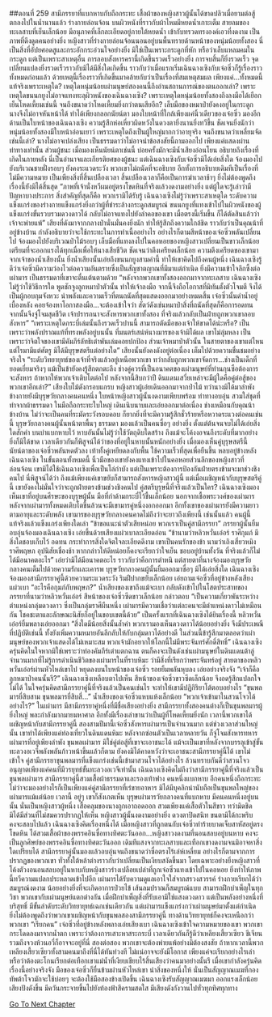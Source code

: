 ##ตอนที่ 259 สามีภรรยาที่แบกหาบกับถือกระทะ
เสื้อผ้าของหญิงสาวผู้นั้นได้ขาดปลิวเมื่อยามต่อสู้ตกลงไปในน้ำนานแล้ว ร่างกายล่อนจ้อน บนผิวหนังที่ราวกับผ้าไหมมีหยดน้ำเกาะเต็ม สายลมของทะเลสาบที่เย็นเล็กน้อย มีอนุภาคที่เล็กละเอียดอยู่ภายใต้หยดน้ำ เข้ากับทรวดทรงองค์เอวที่งดงาม เป็นภาพที่ดึงดูดคนอย่างยิ่ง หญิงสาวที่ร่างกายล่อนจ้อนนอนอยู่บนพื้นทรายด้านหน้าของหนุ่มน้อยทั้งสอง นี่เป็นสิ่งที่อัปยศอดสูและกระอักกระอ่วนใจอย่างยิ่ง มิใช่เป็นเพราะกระดูกที่หัก หรือว่าเล็บแหลมคมในกระดูก แต่เป็นเพราะสาเหตุอื่น
การลอบสังหารครานี้เกิดขึ้นรวดเร็วอย่างยิ่ง การจบสิ้นก็ยิ่งรวดเร็ว จุดเปลี่ยนแปลงยิ่งรวดเร็วราวกับมิได้มีสิ่งใดเกิดขึ้น ราวกับว่าเมื่อแรกเริ่มเฉินฉางเซิงกับเจ๋อซิ่วก็รู้เรื่องราวทั้งหมดก่อนแล้ว ด้วยเหตุนี้เรื่องราวที่เกิดขึ้นมาคล้ายกับว่าเป็นเรื่องที่สมเหตุสมผล เพียงแค่...ทั้งหมดนี้แท้จริงเพราะเหตุใด? เหตุใดหนุ่มน้อยเผ่ามนุษย์สองคนนี้ถึงอ่านสถานการณ์ของตนออกเล่า? เพราะเหตุใดขนนกยูงไม่อาจแทงทะลุผิวหนังของเฉินฉางเซิง? เพราะเหตุใดหนุ่มน้อยทั้งสองถึงลงมือได้เยือกเย็นโหดเหี้ยมเช่นนี้ จนถึงขนาดว่าโหดเหี้ยมยิ่งกว่าตนเสียอีก?
เล็บมือของหมาป่ายังคงอยู่ในกระดูก นางจึงไม่อาจหันหน้าได้ ทำได้เพียงกลอกนัยน์ตา มองใบหน้าที่ใกล้เพียงแค่นิ้วเดียวของเจ๋อซิ่ว มองอีกด้านเป็นใบหน้าของเฉินฉางเซิง ความรู้สึกห่อเหี่ยวผิดหวังในดวงตายิ่งนานยิ่งทวีขึ้น ชัดเจนยิ่งนักว่าหนุ่มน้อยทั้งสองมีใบหน้าอ่อนเยาว์ เพราะเหตุใดถึงเป็นผู้ใหญ่มากกว่าอายุจริง จนถึงขนาดว่าเหลี่ยมจัดเช่นนี้เล่า?
นางไม่อาจเปล่งเสียง เป็นธรรมดาว่าไม่อาจนำข้อสงสัยนี้ถามออกไป เพียงแค่แสดงผ่านท่าทางเท่านั้น ส่วนผู้ชนะ เมื่อมองเห็นนัยน์ตาเช่นนี้ บ่อยครั้งมักจะมีน้ำเสียงอ่อนโยน อธิบายถึงเรื่องที่เกิดในภายหลัง นี่เป็นอำนาจและเกียรติยศของผู้ชนะ แต่เฉินฉางเซิงกับเจ๋อซิ่วมิได้เอ่ยสิ่งใด จ้องมองไปยังบริเวณชายฝั่งรอบๆ ยังคงระแวดระวัง พวกเขาไม่ถนัดที่จะอธิบาย อีกทั้งการอธิบายเดิมทีเป็นเรื่องที่ไม่มีความหมาย เป็นเพียงสิ่งที่สิ้นเปลืองเวลา สิ้นเปลืองเวลาก็คือเป็นการฆ่าเวลาช้าๆ ยิ่งไม่ต้องพูดถึง เรื่องนี้ยังมิได้สิ้นสุด
“ภาพที่เจ้านั่งหวีผมอยู่ตรงโขดหินที่จริงแล้วงดงามอย่างยิ่ง แต่ผู้ใดจะรู้เล่าว่ามีปัญหาบางประการ สิ่งสำคัญที่สุดก็คือ พวกเรามิได้รับรู้ เฉินฉางเซิงไม่รู้ว่าเพราะสาเหตุใด ระดับความแข็งแกร่งของร่างกายแข็งแกร่งยิ่งกว่าผู้ที่ชำระล้างกระดูกสมบูรณ์ ขนนกยูงที่แทงเข้าไปในผิวหนังของผู้แข็งแกร่งขั้นรวบรวมดวงดาวได้ กลับไม่อาจแทงไปยังลำคอของเขา เมื่อตรงนี้เริ่มขึ้น ก็ได้ตัดสินแล้วว่าเจ้าจะพ่ายแพ้”
เสียงที่ดังมาจากกลางป่านั่นมั่นคงยิ่งนัก ทำให้รู้สึกถึงความใกล้ชิด ราวกับว่าเป็นคุณน้าที่อยู่ข้างบ้าน กำลังอธิบายว่าจะใช้กระทะในการทำเนื้ออย่างไร อย่างไรก็ตามสีหน้าของเจ๋อซิ่วพลันเปลี่ยนไป จ้องมองไปยังบริเวณป่าไม้รอบๆ เล็บมือที่แทงลงไปในคอหอยของหญิงสาวเปลี่ยนเป็นขาวเล็กน้อย เตรียมที่จะออกแรงได้ทุกเมื่อเพื่อให้นางเสียชีวิต ชัดเจนว่าตึงเครียดเล็กน้อย
ความตึงเครียดของเขามาจากเจ้าของน้ำเสียงนั้น ยิ่งน้ำเสียงนั้นเอ่ยถึงขนนกยูงสามคำนี้ ทำให้เขาคิดไปถึงคนผู้หนึ่ง
เฉินฉางเซิงรู้ดีว่าเจ๋อซิ่วมีความว่องไวต่อความอันตรายซึ่งเป็นสัญชาตญาณที่มีมาแต่กำเนิด ยิ่งมีความเข้าใจลึกซึ้งต่อเผ่ามาร เป็นธรรมดาที่เขาจะตื่นเต้นตามด้วย
“หลังจากพวกเขาทั้งสองออกมาจากทะเลสาบ เฉินฉางเซิงไม่รู้ว่าใช้วิธีการใด พูดชักจูงลูกหมาป่าตัวนั้น ทำให้เจ้าลงมือ จากนี้จึงถือโอกาสที่มิทันตั้งตัวโจมตี จึงได้เป็นผู้กอบกุมจังหวะ นำพลังและความเร็วที่ตนถนัดที่สุดแสดงออกมาอย่างหมดสิ้น เจ๋อซิ่วนั้นดำน้ำอยู่เบื้องหลัง คอยจ้องหาโอกาสลงมือ...จะต้องเข้าใจว่า สัตว์ดังเช่นหมาป่าสิ่งที่ถนัดที่สุดก็คือการอดทน จากนั้นจึงจู่โจมสุดชีวิต เจ้าปรารถนาจะสังหารพวกเขาทั้งสอง ที่จริงแล้วกลับเป็นฝ่ายถูกพวกเขาลอบสังหาร”
“เพราะเหตุใดกระบี่เล่มนั้นถึงรวดเร็วปานนี้ สามารถตัดมือของเจ้าให้ขาดได้น่ะหรือ? เป็นเพราะว่าพลังปราณแท้ที่ทรงพลังอยู่บนนั้น ที่มนตร์เสน่ห์นางมารของเจ้ามิได้ผล เขาไม่ลุ่มหลง เป็นเพราะว่าจิตใจของเขามีคัมภีร์ลัทธิเต๋าพันเล่มคอยปกป้อง ส่วนเจ้าหมาป่าตัวนั้น ในสายตาของเขาแต่ไหนแต่ไรมามีแต่ศัตรู มิได้มีบุรุษสตรีแต่อย่างใด”
เสียงนั้นยังคงดังอยู่ต่อเนื่อง เต็มไปด้วยความชื่นชมอย่างจริงใจ “ระดับวิทยายุทธ์ของเจ้าที่จริงแล้วอยู่เหนือพวกเขา ทว่ากลับถูกพวกเขาจัดการ...ช่างเป็นเด็กที่ยอดเยี่ยมจริงๆ แม้เป็นข้ายังคงรู้สึกตกตะลึง ช่างคู่ควรที่เป็นอนาคตของเผ่ามนุษย์ที่ท่านกุนซือต้องการจะสังหาร ถ้าหากให้พวกเจ้าเติบโตต่อไป หลังจากนี้สิบกว่าปี ดินแดนเสวี่ยเหล่าจะมีผู้ใดคือคู่ต่อสู้ของพวกเขาอีกเล่า?”
เสียงใบไม้ดังกรอบแกรบ หญิงสาวผู้เอ่ยเดินออกมาจากป่าไม้ ทว่านางมิได้มาลำพัง ข้างกายยังมีบุรุษวัยกลางคนคนหนึ่ง
ใบหน้าหญิงสาวผู้นั้นงดงามเพียบพร้อม ท่าทางอบอุ่น สวมใส่ชุดที่ทำจากผ้าธรรมดา ในมือถือกระทะใบใหญ่ เดินเนิบนาบและเอ่ยออกมาต่อเนื่อง ช่างเหมือนกับคุณน้าข้างบ้าน ไม่ว่าจะเป็นคนที่ระมัดระวังรอบคอบ ก็ยากยิ่งที่จะมีความรู้สึกชั่วร้ายหรือหวาดระแวงต่อคนเช่นนี้
บุรุษวัยกลางคนผู้นั้นหน้าตาพื้นๆ ธรรมดา มองแล้วเป็นคนซื่อๆ อย่างยิ่ง ตั้งแต่ต้นจนจบไม่ได้เอ่ยสิ่งใดสักคำ บนบ่าแบกหาบไว้ หาบอันนั้นไม่รู้ว่าใช้วัตถุดิบใดสร้าง ถึงแม้จะโค้งงอจนถึงระดับที่มากอย่างยิ่งก็มิได้ขาด เวลาเดียวกันก็พิสูจน์ได้ว่าของที่อยู่ในหาบนั้นหนักอย่างยิ่ง
เมื่อมองเห็นคู่บุรุษสตรีนี้ นัยน์ตาของเจ๋อซิ่วพลันหดตัวลง เท้าทั้งคู่เหยียดลงกับพื้น ใช้ความเร็วที่สุดเพื่อยืนขึ้น หลบอยู่ข้างหลังเฉินฉางเซิง ในขั้นตอนทั้งหมดนี้ นิ้วมือของเขายังคงแทงเข้าไปในคอหอยส่วนลึกของหญิงสาวที่ล่อนจ้อน เขามิได้ใช้เฉินฉางเซิงเพื่อเป็นโล่กำบัง แต่เป็นเพราะต้องการป้องกันฝ่ายตรงข้ามจะมาช่วงชิงคนไป
นี่พิสูจน์ได้ว่า ถึงแม้เพียงแค่เขาขยับก็สามารถสังหารหญิงสาวผู้นี้ แต่เมื่อเผชิญหน้ากับบุรุษสตรีคู่นี้ เขายังคงไม่มั่นใจว่าจะถูกฝ่ายตรงข้ามช่วงชิงคนไป
คู่สตรีบุรุษนี้ที่จริงแล้วเป็นใคร?
เฉินฉางเซิงมองเห็นเขาที่อยู่บนศีรษะของบุรุษผู้นั้น มือที่กำด้ามกระบี่ไว้ชื้นเล็กน้อย นอกจากเชื้อพระวงศ์ของเผ่ามาร หลังจากเผ่ามารทั้งหมดเติบโตขึ้นล้วนจะมีเขามารคู่หนึ่งงอกออกมา อีกทั้งเขาของเผ่ามารยังมีความยาวตามอายุและระดับพลัง เขามารของบุรุษวัยกลางคนคาดไม่ถึงว่าจะยาวถึงเพียงนี้ เช่นนั้นแล้ว คนผู้นี้แท้จริงแล้วแข็งแกร่งเพียงใดเล่า
“ข้าขอแนะนำตัวเสียหน่อย พวกเราเป็นคู่สามีภรรยา”
ภรรยาผู้นั้นยิ้มอบอุ่นจ้องมองเฉินฉางเซิง เอ่ยขึ้นด้วยเสียงแผ่วเบาละเอียดอ่อน “ข้านามว่าหลิวหวั่นเอ๋อร์ ราศีกุมภ์ มีสิ่งใดชอบเก็บไว้ อดทน กระทำการสิ่งใดจิตใจละเอียดดีงาม เขาเป็นคนรักของข้า นามว่าเถิงเสี่ยวหมิง ราศีพฤษภ อุปนิสัยเชื่องช้า หากกล่าวให้ดีหน่อยก็คงจะเรียกว่าใจเย็น ชอบอยู่บ้านทั้งวัน ที่จริงแล้วก็ไม่ได้มีอนาคตอะไร”
เอ่ยว่ามิได้มีอนาคตอะไร ราวกับว่าคือการตำหนิ แต่สายตาที่นางจ้องมองบุรุษวัยกลางคนเต็มไปด้วยความรักและเคารพ
บุรุษวัยกลางคนผู้นั้นยิ้มออกมาซื่อๆ มิได้เอ่ยสิ่งใด
เฉินฉางเซิงจ้องมองสามีภรรยาคู่นี้ด้วยความระแวดระวัง ริมฝีปากขยับเล็กน้อย เอ่ยถามเจ๋อซิ่วที่อยู่ข้างหลังเสียงแผ่วเบา “อะไรคือกุมภ์กับพฤษภ?”
น้ำเสียงของเขาถึงแม้จะเบา กลับดังเข้าไปในโสตประสาทของภรรยาที่นามว่าหลิวหวั่นเอ๋อร์
สีหน้าของเจ๋อซิ่วซีดขาวเล็กน้อย กล่าวตอบ “เป็นความเกี่ยวพันระหว่างตำแหน่งกลุ่มดวงดาว ซึ่งเป็นกลุ่มราศีผืนหนึ่ง เผ่ามารมีความเชื่อว่าแต่ละคนจะมีตำแหน่งดาวไม่เหมือนกัน โชคชะตาและลักษณะนิสัยก็อยู่ในขอบเขตนี้ด้วย”
เป็นครั้งแรกที่เฉินฉางเซิงได้ยินเรื่องนี้
หลิวหวั่นเอ๋อร์ยิ้มพลางเอ่ยออกมา “สิ่งใดมีน้อยสิ่งนั้นล้ำค่า พวกเรามองเห็นดวงดาวได้น้อยอย่างยิ่ง จึงมีประเพณีที่ปฏิบัติเช่นนี้ ทั้งยังเพิ่มความหมายอันลึกลับให้กับกลุ่มดาวได้อย่างดี ในส่วนนี้ข้ารู้สึกมาตลอดว่าเผ่ามนุษย์ของพวกเจ้าแสดงได้ไม่เหมาะสม พวกเจ้ามักอยากให้โลกนี้ไม่มีพระจันทร์ศักดิ์สิทธิ์”
เฉินฉางเซิงครุ่นคิดในใจหากมิใช่เพราะว่าท่องคัมภีร์เต๋าแตกฉาน ตนก็คงจะเป็นดังเช่นเผ่ามนุษย์ในดินแดนต้าลู่จำนวนมากที่ไม่รู้การดำเนินชีวิตของเผ่ามารในที่ราบหิมะ ว่ามีสิ่งที่เรียกว่าพระจันทร์อยู่
สายตาของหลิวหวั่นเอ๋อร์ผ่านหัวไหล่เขาไป หยุดลงบนใบหน้าของเจ๋อซิ่ว รอยยิ้มพลันหุบลง เอ่ยอย่างจริงจัง “เจ้าก็คือลูกหมาป่าคนนั้นรึ?”
เฉินฉางเซิงเหลือบตาไปเห็น สีหน้าของเจ๋อซิ่วขาวซีดเล็กน้อย จึงอดรู้สึกแปลกใจไม่ได้ ในใจครุ่นคิดสามีภรรยาคู่นี้ที่จริงแล้วเป็นคนเช่นไร จะทำให้เขามีปฏิกิริยาโต้ตอบอย่างไร
“ขุนพลมารยี่สิบสาม ขุนพลมารยี่สิบสี่...” น้ำเสียงของเจ๋อซิ่วแหบแห้งเล็กน้อย “พวกเจ้าเข้ามาในสวนโจวได้อย่างไร?”
ในเผ่ามาร มีสามีภรรยาคู่หนึ่งที่มีชื่อเสียงอย่างยิ่ง สามีภรรยาทั้งสองคนต่างก็เป็นขุนพลมารผู้ยิ่งใหญ่ พละกำลังมากมายมหาศาล อีกทั้งมีเรื่องเล่าขานว่าเป็นผู้ที่โหดเหี้ยมยิ่งนัก
เวลานี้พวกเขาได้เผชิญหน้ากับสามีภรรยาคู่นี้
สองสามปีมานี้เจ๋อซิ่วสังหารเผ่ามารเป็นจำนวนมาก แต่ช่วงเวลาส่วนใหญ่นั้น เขาทำได้เพียงแค่ท่องเที่ยวในดินแดนหิมะ หลังจากซ่อนตัวเป็นเวลาหลายวัน ก็จู่โจมสังหารทหารเผ่ามารที่อยู่เพียงลำพัง
ขุนพลเผ่ามาร มิใช่คู่ต่อสู้ที่เขาจะเอาชนะได้
แม้จะเป็นเขาที่หลังจากบรรลุเข้าสู่ขั้นทะลวงอเวจีพลังพลันก้าวหน้าขึ้นแล้วก็ตาม ยังคงมิได้คาดหวังว่าจะเอาชนะสามีภรรยาคู่นี้ได้
เขาไม่เข้าใจ คู่สามีภรรยาขุนพลมารที่แข็งแกร่งเช่นนี้เข้ามาสวนโจวได้อย่างไร ล้วนทราบกันดีว่าสวนโจว อนุญาตเพียงแค่คนที่มีวรยุทธ์ขั้นทะลวงอเวจีเท่านั้น
เฉินฉางเซิงคิดไม่ถึงว่าสามีภรรยาคู่นี้ที่จริงแล้วเป็นขุนพลเผ่ามาร
สามีภรรยาคู่นี้สวมเสื้อผ้าธรรมดาและรองเท้าฟาง คนหนึ่งแบกหาบ อีกคนหนึ่งถือกระทะ ไม่ว่าจะมองอย่างไรก็เป็นเพียงแค่คู่สามีภรรยาที่เร่ขายอาหาร มิได้มีบุคลิกน่านับถือเป็นขุนพลใหญ่ของเผ่ามารแม้แต่น้อย
เวลานี้ อยู่ๆ เขาก็สังเกตเห็น บุรุษเผ่ามารวัยกลางคนที่แบกหาบ มีคนคนหนึ่งอยู่บนนั้น นั่นเป็นหญิงสาวผู้หนึ่ง เสื้อคลุมของนางถูกเอาถอดออก สวมเพียงแค่เสื้อตัวในสีขาว ทว่ามิดชิด มิได้มีส่วนที่ไม่สมควรปรากฏให้เห็น หญิงสาวผู้นั้นงดงามอย่างยิ่ง ดวงตาปิดสนิท ขนตามิได้กะพริบ คงจะสลบไปแล้ว
เฉินฉางเซิงคิดเรื่องหนึ่งได้ เมื่อหญิงสาวที่ถูกตนกับเจ๋อซิ่วทำร้ายบาดเจ็บสาหัสอยู่ตรงโขดหิน ได้สวมเสื้อผ้าของพรรคอินซื่อทางทิศตะวันออก...หญิงสาวงดงามที่นอนสลบอยู่บนหาบ คงจะเป็นลูกศิษย์ของพรรคอินซื่อทางทิศตะวันออก
เดิมทีแสงจากทะเลสาบและเทือกเขางดงามจนมิอาจหาสิ่งใดเปรียบได้ สามีภรรยาคู่นั้นมองแล้วอบอุ่นจนถึงขนาดว่าซื่อตรงไร้เล่ห์เหลี่ยม อย่างไรก็ตามจากการปรากฏของพวกเขา ทั่วทั้งใต้หล้าต่างราวกับว่าเปลี่ยนเป็นเงียบสงัดขึ้นมา โดยเฉพาะอย่างยิ่งหญิงสาวที่โค้งตัวงอนอนสลบอยู่ในหาบกับหญิงสาวร่างเปลือยเปล่าที่ถูกเจ๋อซิ่วแทงเข้าไปในคอหอย ยิ่งทำให้ภาพนี้ทวีความแปลกประหลาดเข้าไปอีก
เผ่ามารได้รับความดูแลเอาใจใส่จากสรวงสวรรค์ ร่างกายเรียกได้ว่าสมบูรณ์งดงาม น้อยอย่างยิ่งที่จะเกิดอาการป่วยไข้ เส้นลมปราณก็สมบูรณ์แบบ สามารถฝึกบำเพ็ญในทุกวิชา พวกเขากับเผ่ามนุษย์แตกต่างกัน เมื่อฝึกบำเพ็ญสิ่งที่รับเอามิใช่แสงดวงดาว แต่เป็นพลังอย่างหนึ่งที่บริสุทธิ์ มีขั้นลำดับระดับวิทยายุทธ์เฉกเช่นเดียวกัน แต่เผ่ามารแข็งแกร่งกว่าเผ่ามนุษย์มาตั้งแต่กำเนิด ยิ่งไม่ต้องพูดถึงว่าพวกเขาเผชิญหน้ากับขุนพลสองสามีภรรยาคู่นี้ ทางด้านวิทยายุทธ์ก็คงจะเหนือกว่าพวกเขา
“เรียกคน” เจ๋อซิ่วที่อยู่ข้างหลังพลางเอ่ยเสียงเบา
เฉินฉางเซิงเข้าใจความหมายของเขา พวกเขากระโดดลงมาจากน้ำตก เพราะว่าต้องการเสาะหาสระกระบี่ เวลาเดียวกันก็รู้ดีว่าเหลียงเสี้ยวเซียว ชีเจียน รวมถึงจวงห้วนอวี่ก็อาจจะอยู่ที่นี่
สองต่อสอง พวกเขาจะต้องพ่ายแพ้อย่างมิต้องสงสัย ถ้าหากเวลานี้พวกเหลียงเสี้ยวเซียวทั้งสามคนมาถึงที่นี่ได้ทันท่วงที ไม่แน่อาจจะยังมีโอกาส
เพียงแค่จะเรียกอย่างไรเล่า หรือว่าต้องตะโกนเรียกต่อเทือกเขาแม่น้ำที่เงียบเชียบไร้สิ้นเสียงว่าคนมาอย่างนั้นรึ เมื่อเขากำลังครุ่นคิดเรื่องนี้อย่างจริงจัง มือของเจ๋อซิ่วก็ยื่นข้ามผ่านหัวไหล่เขา นำสิ่งของหนึ่งให้
นั่นเป็นสัญญาณเมฆที่กองทัพต้าโจวมักจะใช้บ่อยๆ จะต้องใช้มือสองข้างเปิดขึ้น
เฉินฉางเซิงรับสัญญาณเมฆมา ออกแรงเล็กน้อย
เสียงปังดังขึ้น มีควันกระจายขึ้นไปยังท้องฟ้าสีครามสดใส มีเสียงดังกังวานไปทั่วทุกทิศทุกทาง


[Go To Next Chapter]( ./262.md)